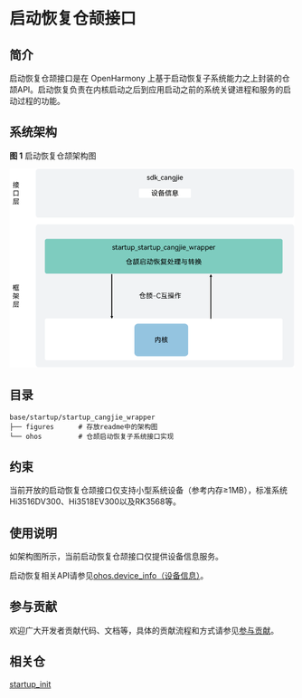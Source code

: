 # 启动恢复仓颉接口

## 简介

启动恢复仓颉接口是在 OpenHarmony 上基于启动恢复子系统能力之上封装的仓颉API。启动恢复负责在内核启动之后到应用启动之前的系统关键进程和服务的启动过程的功能。

## 系统架构

**图 1** 启动恢复仓颉架构图

![启动恢复仓颉架构图](figures/startup_cangjie_wrapper_architecture_zh.png "启动恢复仓颉架构图")

## 目录

```cangjie
base/startup/startup_cangjie_wrapper
├── figures      # 存放readme中的架构图
└── ohos         # 仓颉启动恢复子系统接口实现
```

## 约束

当前开放的启动恢复仓颉接口仅支持小型系统设备（参考内存≥1MB），标准系统Hi3516DV300、Hi3518EV300以及RK3568等。

## 使用说明

如架构图所示，当前启动恢复仓颉接口仅提供设备信息服务。

启动恢复相关API请参见[ohos.device_info（设备信息）](https://gitcode.com/openharmony-sig/arkcompiler_cangjie_ark_interop/blob/master/doc/API_Reference/source_zh_cn/apis/BasicServicesKit/cj-apis-device_info.md)。

## 参与贡献

欢迎广大开发者贡献代码、文档等，具体的贡献流程和方式请参见[参与贡献](https://gitcode.com/openharmony/docs/blob/master/zh-cn/contribute/%E5%8F%82%E4%B8%8E%E8%B4%A1%E7%8C%AE.md)。

## 相关仓

[startup_init](https://gitee.com/openharmony/startup_init/blob/master/README_zh.md)
